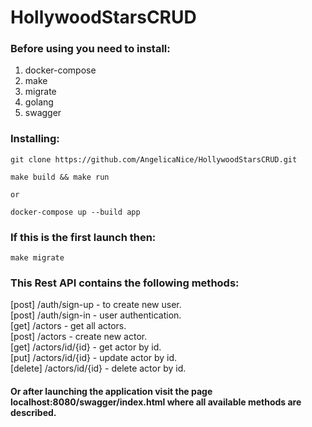 # HollywoodStarsCRUD
### Before using you need to install:
1. docker-compose
2. make
3. migrate
4. golang
5. swagger
### Installing:
```
git clone https://github.com/AngelicaNice/HollywoodStarsCRUD.git
```
```
make build && make run

or

docker-compose up --build app
```

### If this is the first launch then:
```
make migrate
```

### This Rest API contains the following methods:
[post]   /auth/sign-up   - to create new user.<br />
[post]   /auth/sign-in   - user authentication.<br />
[get]    /actors         - get all actors.<br />
[post]   /actors         - create new actor.<br />
[get]    /actors/id/{id} - get actor by id.<br />
[put]    /actors/id/{id} - update actor by id.<br />
[delete] /actors/id/{id} - delete actor by id.<br />

#### Or after launching the application visit the page localhost:8080/swagger/index.html where all available methods are described.
